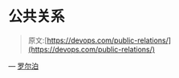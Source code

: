 # 公共关系

> 原文:[https://devops.com/public-relations/](https://devops.com/public-relations/)

— [罗尔泊](https://devops.com/author/breselman/)
